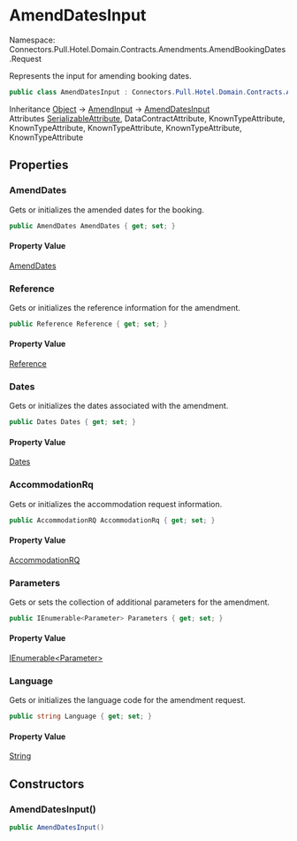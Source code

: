# AmendDatesInput

Namespace: Connectors.Pull.Hotel.Domain.Contracts.Amendments.AmendBookingDates.Request

Represents the input for amending booking dates.

```csharp
public class AmendDatesInput : Connectors.Pull.Hotel.Domain.Contracts.Amendments.Common.AmendInput
```

Inheritance [Object](https://docs.microsoft.com/en-us/dotnet/api/system.object) → [AmendInput](./connectors.pull.hotel.domain.contracts.amendments.common.amendinput) → [AmendDatesInput](./connectors.pull.hotel.domain.contracts.amendments.amendbookingdates.request.amenddatesinput)<br />
Attributes [SerializableAttribute](https://docs.microsoft.com/en-us/dotnet/api/system.serializableattribute), DataContractAttribute, KnownTypeAttribute, KnownTypeAttribute, KnownTypeAttribute, KnownTypeAttribute, KnownTypeAttribute

## Properties

### **AmendDates**

Gets or initializes the amended dates for the booking.

```csharp
public AmendDates AmendDates { get; set; }
```

#### Property Value

[AmendDates](./connectors.pull.hotel.domain.contracts.amendments.amendbookingdates.request.amenddates)<br />

### **Reference**

Gets or initializes the reference information for the amendment.

```csharp
public Reference Reference { get; set; }
```

#### Property Value

[Reference](./connectors.pull.hotel.domain.contracts.common.reference)<br />

### **Dates**

Gets or initializes the dates associated with the amendment.

```csharp
public Dates Dates { get; set; }
```

#### Property Value

[Dates](./connectors.pull.hotel.domain.contracts.amendments.common.dates)<br />

### **AccommodationRq**

Gets or initializes the accommodation request information.

```csharp
public AccommodationRQ AccommodationRq { get; set; }
```

#### Property Value

[AccommodationRQ](./connectors.pull.hotel.domain.contracts.common.accommodationrq)<br />

### **Parameters**

Gets or sets the collection of additional parameters for the amendment.

```csharp
public IEnumerable<Parameter> Parameters { get; set; }
```

#### Property Value

[IEnumerable\<Parameter\>](https://docs.microsoft.com/en-us/dotnet/api/system.collections.generic.ienumerable-1)<br />

### **Language**

Gets or initializes the language code for the amendment request.

```csharp
public string Language { get; set; }
```

#### Property Value

[String](https://docs.microsoft.com/en-us/dotnet/api/system.string)<br />

## Constructors

### **AmendDatesInput()**

```csharp
public AmendDatesInput()
```
